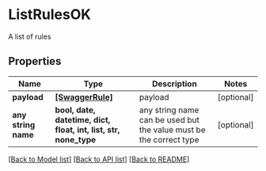 # ListRulesOK

A list of rules

## Properties
Name | Type | Description | Notes
------------ | ------------- | ------------- | -------------
**payload** | [**[SwaggerRule]**](SwaggerRule.md) | payload | [optional] 
**any string name** | **bool, date, datetime, dict, float, int, list, str, none_type** | any string name can be used but the value must be the correct type | [optional]

[[Back to Model list]](../README.md#documentation-for-models) [[Back to API list]](../README.md#documentation-for-api-endpoints) [[Back to README]](../README.md)


